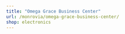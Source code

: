 ```yaml
---
title: "Omega Grace Business Center"
url: /monrovia/omega-grace-business-center/
shop: electronics
---
```

